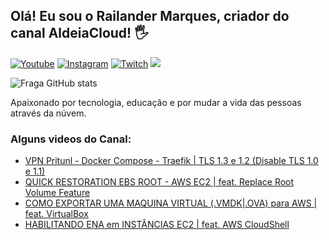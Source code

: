 ## Olá! Eu sou o Railander Marques, criador do canal AldeiaCloud! 🖐️

[![Youtube](https://img.shields.io/badge/YouTube-FF0000?style=for-the-badge&logo=youtube&logoColor=white)](https://youtube.com/aldeiacloud)
[![Instagram](https://img.shields.io/badge/Instagram-E4405F?style=for-the-badge&logo=instagram&logoColor=white)](https://instagram.com/aldeiacloud)
[![Twitch](https://img.shields.io/badge/Twitch-9146FF?style=for-the-badge&logo=twitch&logoColor=white)](https://twitch.tv/railandermarques)
<a href="https://www.linkedin.com/in/railandermarques" target="_blank"><img src="https://img.shields.io/badge/-LinkedIn-%230077B5?style=for-the-badge&logo=linkedin&logoColor=white" target="_blank"></a> 

![Fraga GitHub stats](https://github-readme-stats.vercel.app/api?username=aldeiacloud&show_icons=true&theme=dracula&count_private=true)

Apaixonado por tecnologia, educação e por mudar a vida das pessoas através da núvem.

### Alguns videos do Canal:
- [VPN Pritunl - Docker Compose - Traefik | TLS 1.3 e 1.2 (Disable TLS 1.0 e 1.1)](https://www.youtube.com/watch?v=JTKHFjijb9Y)<br/>
- [QUICK RESTORATION EBS ROOT - AWS EC2 | feat. Replace Root Volume Feature](https://www.youtube.com/watch?v=QRifddGHzEs)<br/>
- [COMO EXPORTAR UMA MAQUINA VIRTUAL (.VMDK|.OVA) para AWS | feat. VirtualBox](https://www.youtube.com/watch?v=tozPf9qeenU)<br/>
- [HABILITANDO ENA em INSTÂNCIAS EC2 | feat. AWS CloudShell](https://www.youtube.com/watch?v=CK9_Ob4CnL8)<br/>
